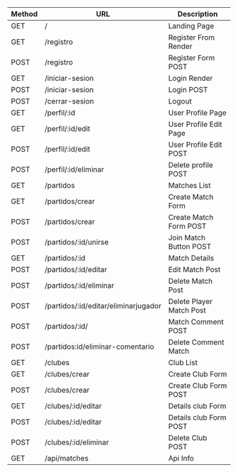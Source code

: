 |  Method  | URL | Description |
| ------------- | ------------- | ------------- |
| GET  | /  | Landing Page  |
| GET  | /registro  | Register From Render  |
| POST  | /registro  | Register Form POST  |
| GET  | /iniciar-sesion  | Login Render  |
| POST  | /iniciar-sesion  | Login POST  |
| POST  | /cerrar-sesion  | Logout  |
| GET  | /perfil/:id  | User Profile Page  |
| GET  | /perfil/:id/edit  | User Profile Edit Page  |
| POST  | /perfil/:id/edit  | User Profile Edit POST   |
| POST | /perfil/:id/eliminar  | Delete profile POST  |
| GET  | /partidos  | Matches List  |
| GET  | /partidos/crear  | Create Match Form  |
| POST | /partidos/crear  | Create Match Form POST  |
| POST | /partidos/:id/unirse  | Join Match Button POST  |
| GET  | /partidos/:id  | Match Details  |
| POST  | /partidos/:id/editar  | Edit Match Post  |
| POST | /partidos/:id/eliminar  | Delete Match Post  |
| POST | /partidos/:id/editar/eliminarjugador  | Delete Player Match Post  |
| POST | /partidos/:id/ | Match Comment POST
| POST  | /partidos:id/eliminar-comentario  | Delete Comment Match  |
| GET  | /clubes  | Club List  |
| GET  | /clubes/crear  | Create Club Form  |
| POST  | /clubes/crear  | Create Club Form POST  |
| GET  | /clubes/:id/editar  | Details club Form  |
| POST  | /clubes/:id/editar  | Details club Form POST  |
| POST  | /clubes/:id/eliminar  | Delete Club POST  |
| GET  | /api/matches  | Api Info  |

